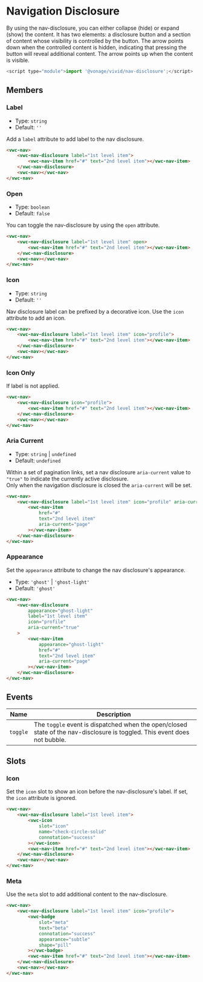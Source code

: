 # Navigation Disclosure

By using the nav-disclosure, you can either collapse (hide) or expand (show) the content.
It has two elements: a disclosure button and a section of content whose visibility is controlled by the button.
The arrow points down when the controlled content is hidden, indicating that pressing the button will reveal additional content.
The arrow points up when the content is visible.

```js
<script type="module">import '@vonage/vivid/nav-disclosure';</script>
```

## Members

### Label

- Type: `string`
- Default: `''`

Add a `label` attribute to add label to the nav disclosure.

```html preview
<vwc-nav>
	<vwc-nav-disclosure label="1st level item">
		<vwc-nav-item href="#" text="2nd level item"></vwc-nav-item>
	</vwc-nav-disclosure>
	<vwc-nav></vwc-nav>
</vwc-nav>
```

### Open

- Type: `boolean`
- Default: `false`

You can toggle the nav-disclosure by using the `open` attribute.

```html preview
<vwc-nav>
	<vwc-nav-disclosure label="1st level item" open>
		<vwc-nav-item href="#" text="2nd level item"></vwc-nav-item>
	</vwc-nav-disclosure>
	<vwc-nav></vwc-nav>
</vwc-nav>
```

### Icon

- Type: `string`
- Default: `''`

Nav disclosure label can be prefixed by a decorative icon.
Use the `icon` attribute to add an icon.

```html preview
<vwc-nav>
	<vwc-nav-disclosure label="1st level item" icon="profile">
		<vwc-nav-item href="#" text="2nd level item"></vwc-nav-item>
	</vwc-nav-disclosure>
	<vwc-nav></vwc-nav>
</vwc-nav>
```

### Icon Only

If label is not applied.

```html preview
<vwc-nav>
	<vwc-nav-disclosure icon="profile">
		<vwc-nav-item href="#" text="2nd level item"></vwc-nav-item>
	</vwc-nav-disclosure>
	<vwc-nav></vwc-nav>
</vwc-nav>
```

### Aria Current

- Type: `string` | `undefined`
- Default: `undefined`

Within a set of pagination links, set a nav disclosure `aria-current` value to `"true"` to indicate the currently active disclosure.  
Only when the navigation disclosure is closed the `aria-current` will be set.

```html preview 150px
<vwc-nav>
	<vwc-nav-disclosure label="1st level item" icon="profile" aria-current="true">
		<vwc-nav-item
			href="#"
			text="2nd level item"
			aria-current="page"
		></vwc-nav-item>
	</vwc-nav-disclosure>
</vwc-nav>
```

### Appearance

Set the `appearance` attribute to change the nav disclosure's appearance.

- Type: `'ghost'` | `'ghost-light'`
- Default: `'ghost'`

```html preview 150px
<vwc-nav>
	<vwc-nav-disclosure
		appearance="ghost-light"
		label="1st level item"
		icon="profile"
		aria-current="true"
	>
		<vwc-nav-item
			appearance="ghost-light"
			href="#"
			text="2nd level item"
			aria-current="page"
		></vwc-nav-item>
	</vwc-nav-disclosure>
</vwc-nav>
```

## Events

<div class="table-wrapper">

| Name     | Description                                                                                                               |
| -------- | ------------------------------------------------------------------------------------------------------------------------- |
| `toggle` | The `toggle` event is dispatched when the open/closed state of the nav-disclosure is toggled. This event does not bubble. |

</div>

## Slots

### Icon

Set the `icon` slot to show an icon before the nav-disclosure's label.
If set, the `icon` attribute is ignored.

```html preview
<vwc-nav>
	<vwc-nav-disclosure label="1st level item">
		<vwc-icon
			slot="icon"
			name="check-circle-solid"
			connotation="success"
		></vwc-icon>
		<vwc-nav-item href="#" text="2nd level item"></vwc-nav-item>
	</vwc-nav-disclosure>
	<vwc-nav></vwc-nav>
</vwc-nav>
```

### Meta

Use the `meta` slot to add additional content to the nav-disclosure.

```html preview
<vwc-nav>
	<vwc-nav-disclosure label="1st level item" icon="profile">
		<vwc-badge
			slot="meta"
			text="beta"
			connotation="success"
			appearance="subtle"
			shape="pill"
		></vwc-badge>
		<vwc-nav-item href="#" text="2nd level item"></vwc-nav-item>
	</vwc-nav-disclosure>
	<vwc-nav></vwc-nav>
</vwc-nav>
```
